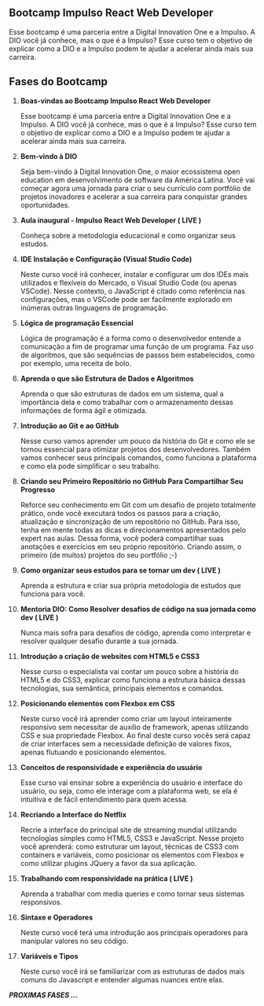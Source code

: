 ## **Bootcamp Impulso React Web Developer**

Esse bootcamp é uma parceria entre a Digital Innovation One e a Impulso. A DIO você já conhece, mas o que é a Impulso? Esse curso tem o objetivo de explicar como a DIO e a Impulso podem te ajudar a acelerar ainda mais sua carreira.

## **Fases do Bootcamp**

1. **Boas-vindas ao Bootcamp Impulso React Web Developer**

    Esse bootcamp é uma parceria entre a Digital Innovation One e a Impulso. A DIO você já conhece, mas o que é a Impulso? Esse curso tem o objetivo de explicar como a DIO e a Impulso podem te ajudar a acelerar ainda mais sua carreira.

2. **Bem-vindo à DIO**

    Seja bem-vindo à Digital Innovation One, o maior ecossistema open education em desenvolvimento de software da América Latina. Você vai começar agora uma jornada para criar o seu currículo com portfólio de projetos inovadores e acelerar a sua carreira para conquistar grandes oportunidades.

3. **Aula inaugural - Impulso React Web Developer ( LIVE )**

    Conheça sobre a metodologia educacional e como 
    organizar seus estudos.

4. **IDE Instalação e Configuração (Visual Studio Code)**

    Neste curso você irá conhecer, instalar e configurar um dos IDEs mais utilizados e flexíveis do Mercado, o Visual Studio Code (ou apenas VSCode). Nesse contexto, o JavaScript é citado como referência nas configurações, mas o VSCode pode ser facilmente explorado em inúmeras outras linguagens de programação.

5. **Lógica de programação Essencial**

    Lógica de programação é a forma como o desenvolvedor entende a comunicação a fim de programar uma função de um programa. Faz uso de algoritmos, que são sequências de passos bem estabelecidos, como por exemplo, uma receita de bolo.

6. **Aprenda o que são Estrutura de Dados e Algoritmos**

    Aprenda o que são estruturas de dados em um sistema, qual a importância dela e como trabalhar com o armazenamento dessas informações de forma ágil e otimizada.

7. **Introdução ao Git e ao GitHub**

    Nesse curso vamos aprender um pouco da história do Git e como ele se tornou essencial para otimizar projetos dos desenvolvedores. Também vamos conhecer seus principais comandos, como funciona a plataforma e como ela pode simplificar o seu trabalho.

8. **Criando seu Primeiro Repositório no GitHub Para Compartilhar Seu Progresso**

    Reforce seu conhecimento em Git com um desafio de projeto totalmente prático, onde você executará todos os passos para a criação, atualização e sincronização de um repositório no GitHub. Para isso, tenha em mente todas as dicas e direcionamentos apresentados pelo expert nas aulas. Dessa forma, você poderá compartilhar suas anotações e exercícios em seu próprio repositório. Criando assim, o primeiro (de muitos) projetos do seu portfólio ;-)

9. **Como organizar seus estudos para se tornar um dev  ( LIVE )**

    Aprenda a estrutura e criar sua própria metodologia de estudos que funciona para você.

10. **Mentoria DIO: Como Resolver desafios de código na sua jornada como dev  ( LIVE )**

    Nunca mais sofra para desafios de código, aprenda como interpretar e resolver qualquer desafio durante a sua jornada.

11. **Introdução a criação de websites com HTML5 e CSS3**

    Nesse curso o especialista vai contar um pouco sobre a história do HTML5 e do CSS3, explicar como funciona a estrutura básica dessas tecnologias, sua semântica, principais elementos e comandos.

12. **Posicionando elementos com Flexbox em CSS**

    Neste curso você irá aprender como criar um layout inteiramente responsivo sem necessitar de auxilio de framework, apenas utilizando CSS e sua propriedade Flexbox. Ao final deste curso vocês será capaz de criar interfaces sem a necessidade definição de valores fixos, apenas flutuando e posicionando elementos.

13. **Conceitos de responsividade e experiência do usuário**

    Esse curso vai ensinar sobre a experiência do usuário e interface do usuário, ou seja, como ele interage com a plataforma web, se ela é intuitiva e de fácil entendimento para quem acessa.

14. **Recriando a Interface do Netflix**

    Recrie a interface do principal site de streaming mundial utilizando tecnologias simples como HTML5, CSS3 e JavaScript. Nesse projeto você aprenderá: como estruturar um layout, técnicas de CSS3 com containers e variáveis, como posicionar os elementos com Flexbox e como utilizar plugins JQuery a favor da sua aplicação.

15. **Trabalhando com responsividade na prática  ( LIVE )**

    Aprenda a trabalhar com media queries e como tornar seus sistemas responsivos.

16. **Sintaxe e Operadores**

    Neste curso você terá uma introdução aos principais operadores para manipular valores no seu código.

17. **Variáveis e Tipos**

    Neste curso você irá se familiarizar com as estruturas de dados mais comuns do Javascript e entender algumas nuances entre elas.

***PROXIMAS FASES ...***